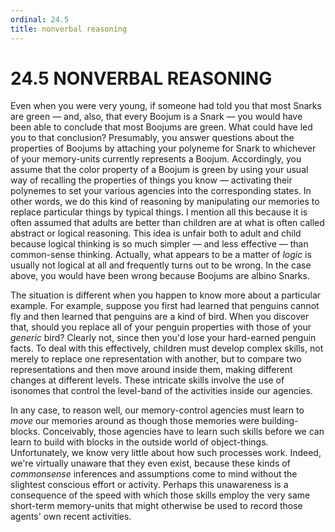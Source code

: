 ```yaml
---
ordinal: 24.5
title: nonverbal reasoning
---
```


# 24.5 NONVERBAL REASONING 

<p>Even when you were very young, if someone had told you that most Snarks are green &mdash; and, also, that every Boojum is a Snark &mdash; you would have been able to conclude that most Boojums are green. What could have led you to that conclusion? Presumably, you answer questions about the properties of Boojums by attaching your polyneme for Snark to whichever of your memory-units currently represents a Boojum. Accordingly, you assume that the color property of a Boojum is green by using your usual way of recalling the properties of things you know &mdash; activating their polynemes to set your various agencies into the corresponding states. In other words, we do this kind of reasoning by manipulating our memories to replace particular things by typical things. I mention all this because it is often assumed that adults are better than children are at what is often called abstract or logical reasoning. This idea is unfair both to adult and child because logical thinking is so much simpler &mdash; and less effective &mdash; than common-sense thinking. Actually, what appears to be a matter of <em>logic</em> is usually not logical at all and frequently turns out to be wrong. In the case above, you would have been wrong because Boojums are albino Snarks.</p>
<p>The situation is different when you happen to know more about a particular example. For example, suppose you first had learned that penguins cannot fly and then learned that penguins are a kind of bird. When you discover that, should you replace all of your penguin properties with those of your <em>generic</em> bird? Clearly not, since then you'd lose your hard-earned penguin facts. To deal with this effectively, children must develop complex skills, not merely to replace one representation with another, but to compare two representations and then move around inside them, making different changes at different levels. These intricate skills involve the use of isonomes that control the level-band of the activities inside our agencies.</p>
<p>In any case, to reason well, our memory-control agencies must learn to <em>move</em> our memories around as though those memories were building-blocks. Conceivably, those agencies have to learn such skills before we can learn to build with blocks in the outside world of object-things. Unfortunately, we know very little about how such processes work. Indeed, we're virtually unaware that they even exist, because these kinds of <em>commonsense</em> inferences and assumptions come to mind without the slightest conscious effort or activity. Perhaps this unawareness is a consequence of the speed with which those skills employ the very same short-term memory-units that might otherwise be used to record those agents' own recent activities.</p>